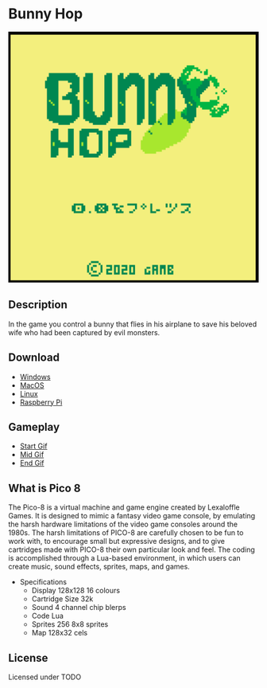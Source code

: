 # Bunny Hop

![menu](imgs/menu.png)

## Description

In the game you control a bunny that flies in his airplane to save his beloved wife who had been captured by evil monsters.

## Download

- [Windows](bin/bunnyhop_windows.zip)
- [MacOS](bin/bunnyhop_osx.zip)
- [Linux](bin/bunnyhop_linux.zip)
- [Raspberry Pi](bin/bunnyhop_raspi.zip)

## Gameplay

- [Start Gif](imgs/start.gif)
- [Mid Gif](imgs/mid.gif)
- [End Gif](imgs/end.gif)

## What is Pico 8

The Pico-8 is a virtual machine and game engine created by Lexaloffle Games. It is designed to mimic a fantasy video game console, by emulating the harsh hardware limitations of the video game consoles around the 1980s. The harsh limitations of PICO-8 are carefully chosen to be fun to work with, to encourage small but expressive designs, and to give cartridges made with PICO-8 their own particular look and feel. The coding is accomplished through a Lua-based environment, in which users can create music, sound effects, sprites, maps, and games.

- Specifications
  - Display		128x128 16 colours
  - Cartridge Size		32k
  - Sound		4 channel chip blerps
  - Code		Lua
  - Sprites		256 8x8 sprites
  - Map		128x32 cels

## License

Licensed under TODO
